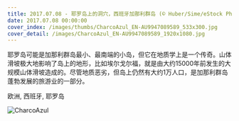 ```yaml
---
title: 2017.07.08 - 耶罗岛上的洞穴，西班牙加那利群岛 (© Huber/Sime/eStock Photo)
date: 2017.07.08 00:00:00
cover_index: /images/thumbs/CharcoAzul_EN-AU9947089589_533x300.jpg
cover_detail: /images/CharcoAzul_EN-AU9947089589_1920x1080.jpg
---
```


耶罗岛可能是加那利群岛最小、最南端的小岛，但它在地质学上是一个传奇。山体滑坡极大地影响了岛上的地形，比如埃尔戈尔福，就是由大约15000年前发生的大规模山体滑坡造成的。尽管地质恶劣，但岛上仍然有大约1万人口，是加那利群岛蓬勃发展的旅游业的一部分。

欧洲, 西班牙, 耶罗岛

![CharcoAzul](/images/CharcoAzul_EN-AU9947089589_1920x1080.jpg)
